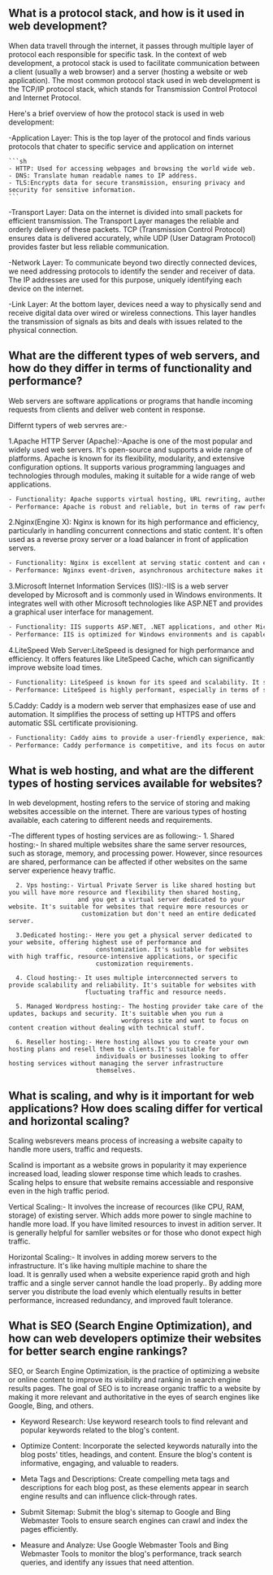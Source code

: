 ## What is a protocol stack, and how is it used in web development?

 When data travell through the internet, it passes through multiple layer of protocol each responsible for specific task.
 In the context of web development, a protocol stack is used to facilitate communication between a client (usually a web browser) and a server (hosting a website or web application). The most common protocol stack used in web development is the TCP/IP protocol stack, which stands for Transmission Control Protocol and Internet Protocol.

Here's a brief overview of how the protocol stack is used in web development:

-Application Layer: This is the top layer of the protocol and finds various protocols that chater to specific service and application on internet

    ```sh
    - HTTP: Used for accessing webpages and browsing the world wide web.
    - DNS: Translate human readable names to IP address.
    - TLS:Encrypts data for secure transmission, ensuring privacy and security for sensitive information.
    ```

-Transport Layer: Data on the internet is divided into small packets for efficient transmission. The Transport Layer manages the reliable and orderly delivery of these packets. TCP (Transmission Control Protocol) ensures data is delivered accurately, while UDP (User Datagram Protocol) provides faster but less reliable communication.

-Network Layer: To communicate beyond two directly connected devices, we need addressing protocols to identify the sender and receiver of data. The IP addresses are used for this purpose, uniquely identifying each device on the internet.

-Link Layer: At the bottom layer, devices need a way to physically send and receive digital data over wired or wireless connections. This layer handles the transmission of signals as bits and deals with issues related to the physical connection.

## What are the different types of web servers, and how do they differ in terms of functionality and performance?

Web servers are software applications or programs that handle incoming requests from clients and deliver web content in response.

Differnt typers of web servres are:-

1.Apache HTTP Server (Apache):-Apache is one of the most popular and widely used web servers. It's open-source and supports a wide range of 
                              platforms. Apache is known for its flexibility, modularity, and extensive configuration options. It supports 
                              various programming languages and technologies through modules, making it suitable for a wide range of web 
                              applications.
```sh                              
- Functionality: Apache supports virtual hosting, URL rewriting, authentication, and SSL/TLS encryption. It can handle dynamic content through modules like mod_php for PHP support.
- Performance: Apache is robust and reliable, but in terms of raw performance and handling a high number of concurrent connections, it may not be as efficient as some other web servers like Nginx or LiteSpeed.
```
2.Nginx(Engine X): Nginx is known for its high performance and efficiency, particularly in handling concurrent connections and static 
                    content. It's often used as a reverse proxy server or a load balancer in front of application servers.

```sh                             
- Functionality: Nginx is excellent at serving static content and can efficiently handle proxying, load balancing, and caching. It is often used to offload processing from application servers
- Performance: Nginxs event-driven, asynchronous architecture makes it highly efficient for serving static content and handling a large number of concurrent connections. However, it might not be as feature-rich as Apache when it comes to handling dynamic content.
```

3.Microsoft Internet Information Services (IIS):-IIS is a web server developed by Microsoft and is commonly used in Windows environments. It integrates well with other Microsoft technologies like ASP.NET and provides a graphical user interface for management.

```sh                              
- Functionality: IIS supports ASP.NET, .NET applications, and other Microsoft-specific technologies. It provides features like authentication, URL rewriting, and SSL/TLS support.
- Performance: IIS is optimized for Windows environments and is capable of handling dynamic content efficiently. However, its performance might be influenced by the underlying Windows operating system.
```

4.LiteSpeed Web Server:LiteSpeed is designed for high performance and efficiency. It offers features like LiteSpeed Cache, which can 
                       significantly improve website load times.

```sh                              
- Functionality: LiteSpeed is known for its speed and scalability. It supports features like caching, load balancing, and HTTP/2 support.
- Performance: LiteSpeed is highly performant, especially in terms of serving static and dynamic content efficiently. Its caching capabilities contribute to improved performance.
```

5.Caddy: Caddy is a modern web server that emphasizes ease of use and automation. It simplifies the process of setting up HTTPS and offers 
        automatic SSL certificate provisioning.

```sh                              
- Functionality: Caddy aims to provide a user-friendly experience, making it easy to configure and manage. It supports automatic HTTPS, HTTP/2, and easy setup of reverse proxies.
- Performance: Caddy performance is competitive, and its focus on automation and simplicity can be appealing for developers seeking ease of use.
```

## What is web hosting, and what are the different types of hosting services available for websites?

In web development, hosting refers to the service of storing and making websites accessible on the internet. There are various types of hosting available, each catering to different needs and requirements.

 -The different types of hosting services are as following:-
      1. Shared hosting:- In shared multiple websites share the same server resources, such as storage, memory, and processing power. 
                          However, since resources are shared, performance can be affected if other websites on the same server experience 
                          heavy traffic.
   
      2. Vps hosting:- Virtual Private Server is like shared hosting but you will have more resource and flexibility then shared hosting, 
                       and you get a virtual server dedicated to your website. It's suitable for websites that require more resources or   
                        customization but don't need an entire dedicated server.

      3.Dedicated hosting:- Here you get a physical server dedicated to your website, offering highest use of performance and    
                            constomization. It's suitable for websites with high traffic, resource-intensive applications, or specific 
                            customization requirements.

      4. Cloud hosting:- It uses multiple interconnected servers to provide scalability and reliability. It's suitable for websites with 
                         fluctuating traffic and resource needs.
      
      5. Managed Wordpress hosting:- The hosting provider take care of the updates, backups and security. It's suitable when you run a 
                                   wordpress site and want to focus on content creation without dealing with technical stuff.
      
      6. Reseller hosting:- Here hosting allows you to create your own hosting plans and resell them to clients.It's suitable for 
                            individuals or businesses looking to offer hosting services without managing the server infrastructure 
                            themselves.


## What is scaling, and why is it important for web applications? How does scaling differ for vertical and horizontal scaling?

Scaling websrevers means process of increasing a website capaity to handle more users, traffic and requests. 

Scalind is important as a website grows in popularity it may experience increased load, leading slower response time which leads to crashes. Scaling helps to ensure that website remains accessiable and responsive even in the high traffic period.

Vertical Scaling:- It involves the increase of recources (like CPU, RAM, storage) of existing server. Which adds more power to single 
                   machine to  handle more load. If you have limited resources to invest in adition server. It is generally helpful for 
                   samller websites or for those who donot  expect high traffic.

Horizontal Scaling:- It involves in  adding morew servers to the infrastructure. It's like having multiple machine to share the           
                     load. It is genrally used when a website experience rapid groth and high traffic and a single server cannot handle the 
                     load properly.. By adding more server you distribute the load evenly which elentually results in better        
                     performance, increased redundancy, and improved fault tolerance.


## What is SEO (Search Engine Optimization), and how can web developers optimize their websites for better search engine rankings?

SEO, or Search Engine Optimization, is the practice of optimizing a website or online content to improve its visibility and ranking in 
search engine results pages. The goal of SEO is to increase organic traffic to a website by making it more relevant and authoritative in 
the eyes of search engines like Google, Bing, and others.

 - Keyword Research: Use keyword research tools to find relevant and popular keywords related to the blog's content.

 - Optimize Content: Incorporate the selected keywords naturally into the blog posts' titles, headings, and content. Ensure the blog's 
                    content is informative, engaging, and valuable to readers.

 - Meta Tags and Descriptions: Create compelling meta tags and descriptions for each blog post, as these elements appear in search engine 
                    results and can influence click-through rates.

 - Submit Sitemap: Submit the blog's sitemap to Google and Bing Webmaster Tools to ensure search engines can crawl and index the pages 
                    efficiently.         

 - Measure and Analyze: Use Google Webmaster Tools and Bing Webmaster Tools to monitor the blog's performance, track search queries, and 
                    identify any issues that need attention.                   


